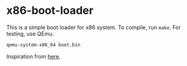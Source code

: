 # x86-boot-loader

This is a simple boot loader for x86 system. To compile, run `make`. For
testing, use QEmu.

```bash
qemu-system-x86_64 boot.bin
```

Inspiration from [here][1].

[1]: https://medium.com/@g33konaut/writing-an-x86-hello-world-boot-loader-with-assembly-3e4c5bdd96cf
